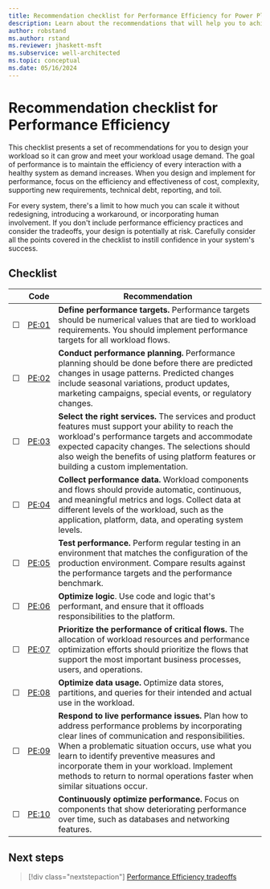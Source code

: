 ```yaml
---
title: Recommendation checklist for Performance Efficiency for Power Platform workloads
description: Learn about the recommendations that will help you to achieve performance efficiency in your Power Platform workloads.
author: robstand
ms.author: rstand
ms.reviewer: jhaskett-msft
ms.subservice: well-architected
ms.topic: conceptual
ms.date: 05/16/2024
---
```

# Recommendation checklist for Performance Efficiency

This checklist presents a set of recommendations for you to design your workload so it can grow and meet your workload usage demand. The goal of performance is to maintain the efficiency of every interaction with a healthy system as demand increases. When you design and implement for performance, focus on the efficiency and effectiveness of cost, complexity, supporting new requirements, technical debt, reporting, and toil.

For every system, there's a limit to how much you can scale it without redesigning, introducing a workaround, or incorporating human involvement. If you don't include performance efficiency practices and consider the tradeoffs, your design is potentially at risk. Carefully consider all the points covered in the checklist to instill confidence in your system's success.

## Checklist

|&nbsp;|Code  |Recommendation  |
|-|-|-|
| &#9744; | [PE:01](performance-targets.md)  | **Define performance targets.** Performance targets should be numerical values that are tied to workload requirements. You should implement performance targets for all workload flows. |
| &#9744; | [PE:02](performance-planning.md) | **Conduct performance planning.** Performance planning should be done before there are predicted changes in usage patterns. Predicted changes include seasonal variations, product updates, marketing campaigns, special events, or regulatory changes.  |
| &#9744; | [PE:03](select-services.md) | **Select the right services.** The services and product features must support your ability to reach the workload's performance targets and accommodate expected capacity changes. The selections should also weigh the benefits of using platform features or building a custom implementation.  |
| &#9744; | [PE:04](collect-performance-data.md) | **Collect performance data.** Workload components and flows should provide automatic, continuous, and meaningful metrics and logs. Collect data at different levels of the workload, such as the application, platform, data, and operating system levels.  |
| &#9744; | [PE:05](performance-test.md) | **Test performance.** Perform regular testing in an environment that matches the configuration of the production environment. Compare results against the performance targets and the performance benchmark. |
| &#9744; | [PE:06](optimize-code.md) | **Optimize logic**. Use code and logic that's performant, and ensure that it offloads responsibilities to the platform. |
| &#9744; | [PE:07](prioritize-critical-flows.md) | **Prioritize the performance of critical flows.** The allocation of workload resources and performance optimization efforts should prioritize the flows that support the most important business processes, users, and operations. |
| &#9744; | [PE:08](optimize-data-performance.md) | **Optimize data usage.** Optimize data stores, partitions, and queries for their intended and actual use in the workload. |
| &#9744; | [PE:09](respond-live-performance-issues.md) | **Respond to live performance issues.** Plan how to address performance problems by incorporating clear lines of communication and responsibilities. When a problematic situation occurs, use what you learn to identify preventive measures and incorporate them in your workload. Implement methods to return to normal operations faster when similar situations occur. |
| &#9744; | [PE:10](continuous-performance-optimize.md) | **Continuously optimize performance.** Focus on components that show deteriorating performance over time, such as databases and networking features. |

## Next steps

> [!div class="nextstepaction"]
> [Performance Efficiency tradeoffs](tradeoffs.md)
